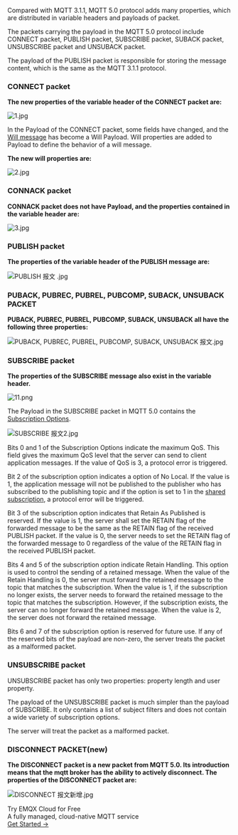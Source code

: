 Compared with MQTT 3.1.1, MQTT 5.0 protocol adds many properties, which are distributed in variable headers and payloads of packet.

The packets carrying the payload in the MQTT 5.0 protocol include CONNECT packet, PUBLISH packet, SUBSCRIBE packet, SUBACK packet, UNSUBSCRIBE packet and UNSUBACK packet.

The payload of the PUBLISH packet is responsible for storing the message content, which is the same as the MQTT 3.1.1 protocol.

### CONNECT packet

**The new properties of the variable header of the CONNECT packet are:**

![1.jpg](https://static.emqx.net/images/52a7175d131df25693c1498c3f287658.jpg)

In the Payload of the CONNECT packet, some fields have changed, and the [Will message](https://www.emqx.com/en/blog/use-of-mqtt-will-message) has become a Will Payload. Will properties are added to Payload to define the behavior of a will message.

**The new will properties are:**

![2.jpg](https://static.emqx.net/images/29880f8724b075a58f27caca155c4b9a.jpg)

### CONNACK packet

**CONNACK packet does not have Payload, and the properties contained in the variable header are:**

![3.jpg](https://static.emqx.net/images/247af99b45d686958b8ca509be45aa6c.jpg)


### PUBLISH packet

**The properties of the variable header of the PUBLISH message are:**

![PUBLISH 报文  .jpg](https://static.emqx.net/images/804db596039856802b2073d95f4779a9.jpg)



### PUBACK, PUBREC, PUBREL, PUBCOMP, SUBACK, UNSUBACK PACKET

**PUBACK, PUBREC, PUBREL, PUBCOMP, SUBACK, UNSUBACK all have the following three properties:**

![PUBACK, PUBREC, PUBREL, PUBCOMP, SUBACK, UNSUBACK 报文.jpg](https://static.emqx.net/images/d5fa746bdd091a885b2560884d6da0fc.jpg)


### SUBSCRIBE packet

**The properties of the SUBSCRIBE message also exist in the variable header.**

![11.png](https://static.emqx.net/images/b6b2ae013d4ca398689f9e87bc3ea536.png)


The Payload in the SUBSCRIBE packet in MQTT 5.0 contains the [Subscription Options](https://www.emqx.com/en/blog/subscription-identifier-and-subscription-options).

![SUBSCRIBE 报文2.jpg](https://static.emqx.net/images/a019ca4b636fc8782087c8174854945c.jpg)



Bits 0 and 1 of the Subscription Options indicate the maximum QoS. This field gives the maximum QoS level that the server can send to client application messages. If the value of QoS  is 3, a protocol error is triggered.

Bit 2 of the subscription option indicates a option of No Local. If the value is 1, the application message will not be published to the publisher who has subscribed to the publishing topic and if the option is set to 1 in the [shared subscription](https://www.emqx.com/en/blog/introduction-to-mqtt5-protocol-shared-subscription), a protocol error will be triggered.

Bit 3 of the subscription option indicates that Retain As Published is reserved. If the value is 1, the server shall set the RETAIN flag of the forwarded message to be the same as the RETAIN flag of the received PUBLISH packet. If the value is 0, the server needs to set the RETAIN flag of the forwarded message to 0 regardless of the value of the RETAIN flag in the received PUBLISH packet.

Bits 4 and 5 of the subscription option indicate Retain Handling. This option is used to control the sending of a retained message. When the value of the Retain Handling is 0, the server must forward the retained message to the topic that matches the subscription. When the value is 1, if the subscription no longer exists, the server needs to forward the retained message to the topic that matches the subscription. However, if the subscription exists, the server can no longer forward the retained message. When the value is 2, the server does not forward the retained message.

Bits 6 and 7 of the subscription option is reserved for future use. If any of the reserved bits of the payload are non-zero, the server treats the packet as a malformed packet.

### UNSUBSCRIBE packet

UNSUBSCRIBE packet has only two properties: property length and user property.

The payload of the UNSUBSCRIBE packet is much simpler than the payload of SUBSCRIBE. It only contains a list of subject filters and does not contain a wide variety of subscription options.

The server will treat the packet as a malformed packet.

### DISCONNECT PACKET(new)

**The DISCONNECT packet is a new packet from MQTT 5.0. Its introduction means that the mqtt broker has the ability to actively disconnect. The properties of the DISCONNECT packet are:**

![DISCONNECT 报文新增.jpg](https://static.emqx.net/images/fe76d0003f158a53f9fee55a67d1a794.jpg)


<section class="promotion">
    <div>
        Try EMQX Cloud for Free
        <div class="is-size-14 is-text-normal has-text-weight-normal">A fully managed, cloud-native MQTT service</div>
    </div>
    <a href="https://www.emqx.com/en/signup?continue=https://cloud-intl.emqx.com/console/deployments/0?oper=new" class="button is-gradient px-5">Get Started →</a>
</section>
